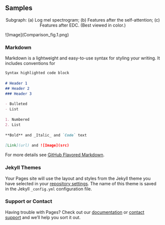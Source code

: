 ## Samples


<p><div align="center"> 
 Subgraph: (a) Log mel spectrogram; (b) Features after the self-attention; (c) Features after EDC. (Best viewed in color.) 
</div></p>
![Image](Comparison_fig.1.png)
<br>

<!-- 在此处写注释-->
<!--
<img src="../samples/Comparison_fig.1.png" width=50%/>
-->


 

### Markdown

Markdown is a lightweight and easy-to-use syntax for styling your writing. It includes conventions for

```markdown
Syntax highlighted code block

# Header 1
## Header 2
### Header 3

- Bulleted
- List

1. Numbered
2. List

**Bold** and _Italic_ and `Code` text

[Link](url) and ![Image](src)
```

For more details see [GitHub Flavored Markdown](https://guides.github.com/features/mastering-markdown/).

### Jekyll Themes

Your Pages site will use the layout and styles from the Jekyll theme you have selected in your [repository settings](https://github.com/Yuanbo2020/EDC/settings/pages). The name of this theme is saved in the Jekyll `_config.yml` configuration file.

### Support or Contact

Having trouble with Pages? Check out our [documentation](https://docs.github.com/categories/github-pages-basics/) or [contact support](https://support.github.com/contact) and we’ll help you sort it out.
